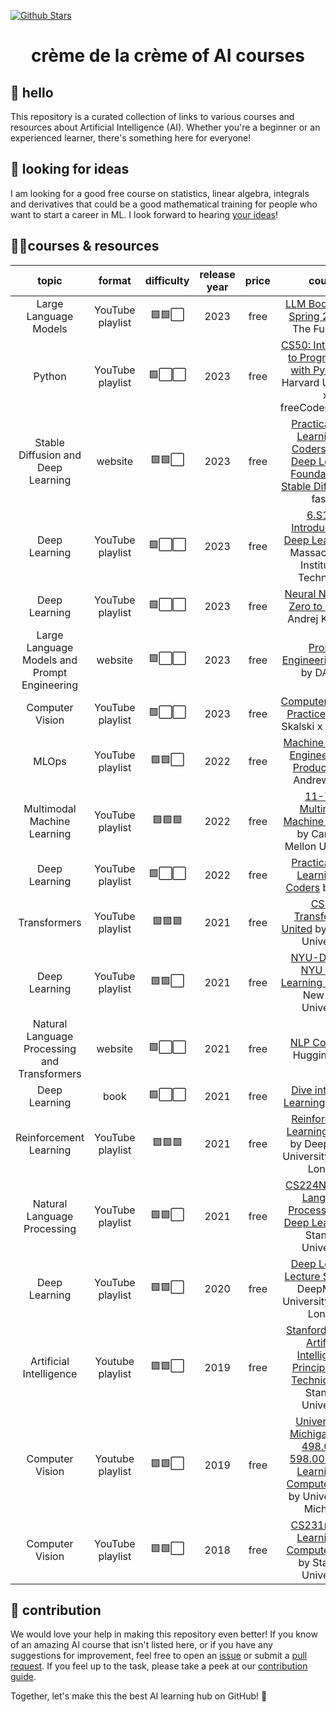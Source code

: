 [![Github Stars](https://img.shields.io/badge/stars-nominate-brightgreen?logo=github)](https://stars.github.com/nominate/)

<h1 align="center">crème de la crème of AI courses</h1>

## 👋 hello

This repository is a curated collection of links to various courses and resources about Artificial Intelligence (AI). Whether you're a beginner or an experienced learner, there's something here for everyone!

## 👀 looking for ideas

I am looking for a good free course on statistics, linear algebra, integrals and derivatives that could be a good mathematical training for people who want to start a career in ML. I look forward to hearing [your ideas](https://github.com/SkalskiP/courses/pulls)!

## 🧑‍🎓courses & resources

<!--- AUTOGENERATED_COURSES_TABLE -->
<!---
   WARNING: DO NOT EDIT THIS TABLE MANUALLY. IT IS AUTOMATICALLY GENERATED.
   HEAD OVER TO CONTRIBUTING.MD FOR MORE DETAILS ON HOW TO MAKE CHANGES PROPERLY.
-->
| **topic** | **format** | **difficulty** | **release year** | **price** | **course** |
|:---------:|:----------:|:--------------:|:----------------:|:---------:|:----------:|
| Large Language Models |  YouTube playlist | 🟩🟩⬜ | 2023 |  free | [ LLM Bootcamp - Spring 2023]( https://www.youtube.com/playlist?list=PL1T8fO7ArWleyIqOy37OVXsP4hFXymdOZ) by  The Full Stack |
| Python |   YouTube playlist | 🟩⬜⬜ | 2023 |  free | [ CS50: Introduction to Programming with Python]( https://www.youtube.com/watch?v=nLRL_NcnK-4) by  Harvard University x freeCodeCamp.org |
| Stable Diffusion and Deep Learning | website | 🟩🟩⬜ | 2023 | free | [Practical Deep Learning for Coders part 2: Deep Learning Foundations to Stable Diffusion](https://course.fast.ai/Lessons/part2.html) by fast.ai |
| Deep Learning |  YouTube playlist | 🟩⬜⬜ | 2023 |  free | [ 6.S191: Introduction to Deep Learning]( https://www.youtube.com/playlist?list=PLtBw6njQRU-rwp5__7C0oIVt26ZgjG9NI) by  Massachusetts Institute of Technology |
| Deep Learning |  YouTube playlist | 🟩⬜⬜ | 2023 |  free | [ Neural Networks: Zero to Hero]( https://www.youtube.com/playlist?list=PLAqhIrjkxbuWI23v9cThsA9GvCAUhRvKZ) by  Andrej Karpathy |
| Large Language Models and Prompt Engineering |  website | 🟩⬜⬜ | 2023 |  free | [ Prompt Engineering Guide]( https://promptingguide.ai) by  DAIR.AI |
| Computer Vision |  YouTube playlist | 🟩⬜⬜ | 2023 |  free | [ Computer Vision in Practice]( https://www.youtube.com/playlist?list=PLZCA39VpuaZajiCtgDDwU8ghchtqx347R) by  Piotr Skalski x Roboflow |
| MLOps |  YouTube playlist | 🟩🟩⬜ | 2022 |  free | [ Machine Learning Engineering for Production]( https://www.youtube.com/playlist?list=PLkDaE6sCZn6GMoA0wbpJLi3t34Gd8l0aK) by  Andrew Y. Ng |
| Multimodal Machine Learning |  YouTube playlist | 🟩🟩🟩 | 2022 |  free | [ 11-777: Multimodal Machine Learning]( https://www.youtube.com/playlist?list=PL-Fhd_vrvisNM7pbbevXKAbT_Xmub37fA) by  Carnegie Mellon University |
| Deep Learning |  YouTube playlist | 🟩⬜⬜ | 2022 |  free | [ Practical Deep Learning for Coders]( https://www.youtube.com/playlist?list=PLfYUBJiXbdtSvpQjSnJJ_PmDQB_VyT5iU) by  fast.ai |
| Transformers |  YouTube playlist | 🟩🟩🟩 | 2021 |  free | [ CS25: Transformers United]( https://www.youtube.com/playlist?list=PLoROMvodv4rNiJRchCzutFw5ItR_Z27CM) by  Stanford University |
| Deep Learning |  YouTube playlist | 🟩🟩⬜ | 2021 |  free | [ NYU-DLSP21: NYU Deep Learning Spring]( https://www.youtube.com/playlist?list=PLLHTzKZzVU9e6xUfG10TkTWApKSZCzuBI) by  New York University |
| Natural Language Processing and Transformers |  website | 🟩⬜⬜ | 2021 |  free | [ NLP Course]( https://huggingface.co/course/chapter1/1) by  Hugging Face |
| Deep Learning |  book | 🟩⬜⬜ | 2021 |  free | [ Dive into Deep Learning]( https://d2l.ai/index.html) by  d2l.ai |
| Reinforcement Learning |  YouTube playlist | 🟩🟩🟩 | 2021 |  free | [ Reinforcement Learning Course]( https://www.youtube.com/playlist?list=PLqYmG7hTraZDVH599EItlEWsUOsJbAodm) by  DeepMind x University College London |
| Natural Language Processing |  YouTube playlist | 🟩🟩⬜ | 2021 |  free | [ CS224N: Natural Language Processing with Deep Learning]( https://www.youtube.com/playlist?list=PLoROMvodv4rOSH4v6133s9LFPRHjEmbmJ) by  Stanford University |
| Deep Learning |  YouTube playlist | 🟩🟩⬜ | 2020 |  free | [ Deep Learning Lecture Series]( https://www.youtube.com/playlist?list=PLqYmG7hTraZCDxZ44o4p3N5Anz3lLRVZF) by  DeepMind x University College London |
| Artificial Intelligence |  Youtube playlist | 🟩🟩⬜ | 2019 |  free | [ Stanford CS221: Artificial Intelligence: Principles and Techniques]( https://youtube.com/playlist?list=PLoROMvodv4rO1NB9TD4iUZ3qghGEGtqNX) by  Stanford University |
| Computer Vision | Youtube playlist | 🟩🟩⬜ | 2019 | free | [University of Michigan EECS 498.008 / 598.008: Deep Learning for Computer Vision](https://www.youtube.com/watch?v=dJYGatp4SvA&list=PL5-TkQAfAZFbzxjBHtzdVCWE0Zbhomg7r) by University of Michigan |
| Computer Vision |  YouTube playlist | 🟩🟩⬜ | 2018 |  free | [ CS231n: Deep Learning for Computer Vision]( https://www.youtube.com/playlist?app=desktop&list=PL3FW7Lu3i5JvHM8ljYj-zLfQRF3EO8sYv) by  Stanford University |
<!--- AUTOGENERATED_COURSES_TABLE -->

## 🦸 contribution

We would love your help in making this repository even better! If you know of an amazing AI course that isn't listed
here, or if you have any suggestions for improvement, feel free to open an
[issue](https://github.com/SkalskiP/courses/issues) or submit a
[pull request](https://github.com/SkalskiP/courses/pulls). If you feel up to the task, please take a peek at our
[contribution guide](https://github.com/SkalskiP/courses/blob/main/CONTRIBUTING.md).

Together, let's make this the best AI learning hub on GitHub! 🚀
